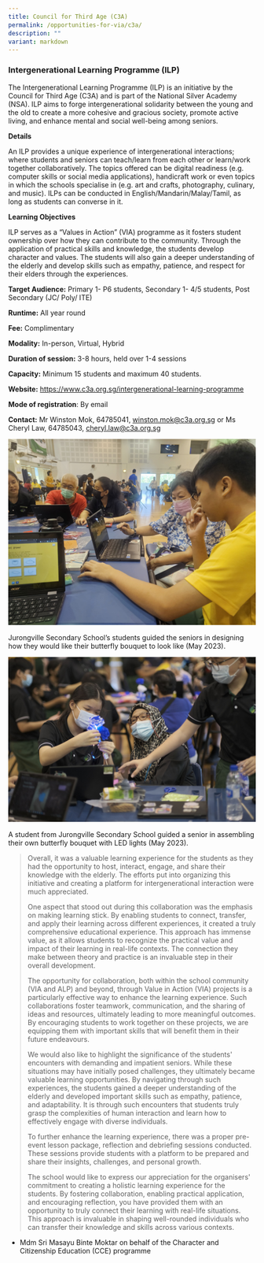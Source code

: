 ```yaml
---
title: Council for Third Age (C3A)
permalink: /opportunities-for-via/c3a/
description: ""
variant: markdown
---
```

### Intergenerational Learning Programme (ILP)

The Intergenerational Learning Programme (ILP) is an initiative by the Council for Third Age (C3A) and is part of the National Silver Academy (NSA). ILP aims to forge intergenerational solidarity between the young and the old to create a more cohesive and gracious society, promote active living, and enhance mental and social well-being among seniors.


**Details**

An ILP provides a unique experience of intergenerational interactions; where students and seniors can teach/learn from each other or learn/work together collaboratively. The topics offered can be digital readiness (e.g. computer skills or social media applications), handicraft work or even topics in which the schools specialise in (e.g. art and crafts, photography, culinary, and music). ILPs can be conducted in English/Mandarin/Malay/Tamil, as long as students can converse in it.

**Learning Objectives**

ILP serves as a “Values in Action” (VIA) programme as it fosters student ownership over how they can contribute to the community. Through the application of practical skills and knowledge, the students develop character and values. The students will also gain a deeper understanding of the elderly and develop skills such as empathy, patience, and respect for their elders through the experiences.



**Target Audience:** Primary 1- P6 students, Secondary 1- 4/5 students, Post Secondary (JC/ Poly/ ITE)

**Runtime:** All year round

**Fee:** Complimentary

**Modality:**  In-person, Virtual, Hybrid

**Duration of session:**  3-8 hours, held over 1-4 sessions

**Capacity:** Minimum 15 students and maximum 40 students.

**Website:**  https://www.c3a.org.sg/intergenerational-learning-programme

**Mode of registration**: By email

**Contact:**  Mr Winston Mok, 64785041, winston.mok@c3a.org.sg or Ms Cheryl Law, 64785043, cheryl.law@c3a.org.sg

![](/images/c3a%20photo%201.jpg)

Jurongville Secondary School’s students guided the seniors in designing how they would like their butterfly bouquet to look like (May 2023).

![](/images/programme_photo%202.jpg)

A student from Jurongville Secondary School guided a senior in assembling their own butterfly bouquet with LED lights (May 2023).

> Overall, it was a valuable learning experience for the students as they had the opportunity to host, interact, engage, and share their knowledge with the elderly. The efforts put into organizing this initiative and creating a platform for intergenerational interaction were much appreciated.
> 
> One aspect that stood out during this collaboration was the emphasis on making learning stick. By enabling students to connect, transfer, and apply their learning across different experiences, it created a truly comprehensive educational experience. This approach has immense value, as it allows students to recognize the practical value and impact of their learning in real-life contexts. The connection they make between theory and practice is an invaluable step in their overall development.
> 
> The opportunity for collaboration, both within the school community (VIA and ALP) and beyond, through Value in Action (VIA) projects is a particularly effective way to enhance the learning experience. Such collaborations foster teamwork, communication, and the sharing of ideas and resources, ultimately leading to more meaningful outcomes. By encouraging students to work together on these projects, we are equipping them with important skills that will benefit them in their future endeavours.
> 
> We would also like to highlight the significance of the students' encounters with demanding and impatient seniors. While these situations may have initially posed challenges, they ultimately became valuable learning opportunities. By navigating through such experiences, the students gained a deeper understanding of the elderly and developed important skills such as empathy, patience, and adaptability. It is through such encounters that students truly grasp the complexities of human interaction and learn how to effectively engage with diverse individuals.
> 
> To further enhance the learning experience, there was a proper pre-event lesson package, reflection and debriefing sessions conducted. These sessions provide students with a platform to be prepared and share their insights, challenges, and personal growth.
> 
> The school would like to express our appreciation for the organisers' commitment to creating a holistic learning experience for the students. By fostering collaboration, enabling practical application, and encouraging reflection, you have provided them with an opportunity to truly connect their learning with real-life situations. This approach is invaluable in shaping well-rounded individuals who can transfer their knowledge and skills across various contexts.

- Mdm Sri Masayu Binte Moktar on behalf of the Character and Citizenship Education (CCE) programme